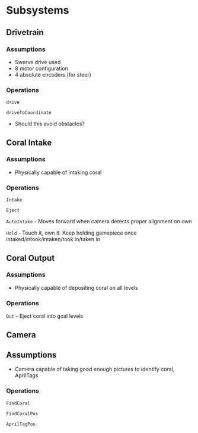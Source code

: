# Subsystems

## Drivetrain

### Assumptions
* Swerve drive used
* 8 motor configuration
* 4 absolute encoders (for steer)

### Operations
`drive`

`driveToCoordinate`
* Should this avoid obstacles?

## Coral Intake

### Assumptions
* Physically capable of intaking coral

### Operations
`Intake`

`Eject`

`AutoIntake` - Moves forward when camera detects proper alignment on own

`Hold` - Touch it, own it. Keep holding gamepiece once intaked/intook/intaken/took in/taken in

## Coral Output
### Assumptions
* Physically capable of depositing coral on all levels
### Operations
`Out` - Eject coral into goal levels

## Camera

## Assumptions
* Camera capable of taking good enough pictures to identify coral, AprilTags

### Operations
`FindCoral`

`FindCoralPos`

`AprilTagPos`
